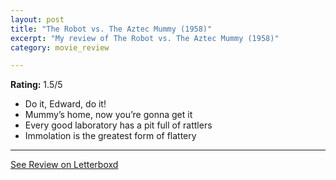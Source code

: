 ```yaml
---
layout: post
title: "The Robot vs. The Aztec Mummy (1958)"
excerpt: "My review of The Robot vs. The Aztec Mummy (1958)"
category: movie_review

---
```


**Rating:** 1.5/5

* Do it, Edward, do it!
* Mummy’s home, now you’re gonna get it
* Every good laboratory has a pit full of rattlers
* Immolation is the greatest form of flattery

<hr>

[See Review on Letterboxd](https://boxd.it/4uI7T3)

